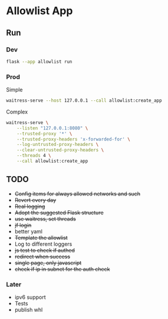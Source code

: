 # Allowlist App

## Run

### Dev

```bash
flask --app allowlist run
```

### Prod

Simple

```bash
waitress-serve --host 127.0.0.1 --call allowlist:create_app
```

Complex

```bash
waitress-serve \
    --listen "127.0.0.1:8080" \
    --trusted-proxy '*' \
    --trusted-proxy-headers 'x-forwarded-for' \
    --log-untrusted-proxy-headers \
    --clear-untrusted-proxy-headers \
    --threads 4 \
    --call allowlist:create_app
```

## TODO

* ~~Config items for always allowed networks and such~~
* ~~Revert every day~~
* ~~Real logging~~
* ~~Adopt the suggested Flask structure~~
* ~~use waitress, set threads~~
* ~~jf login~~
* better yaml
* ~~Template the allowlist~~
* Log to different loggers
* ~~js test to check if authed~~
* ~~redirect when success~~
* ~~single page, only javascript~~
* ~~check if ip in subnet for the auth check~~

### Later

* ipv6 support
* Tests
* publish whl
